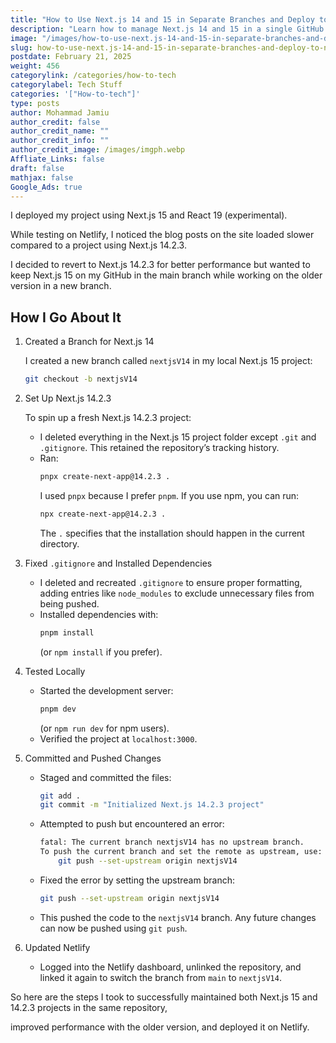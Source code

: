 ```yaml
---
title: "How to Use Next.js 14 and 15 in Separate Branches and Deploy to Netlify"
description: "Learn how to manage Next.js 14 and 15 in a single GitHub repo using branches, fix git push upstream errors, and deploy the correct branch to Netlify."
image: "/images/how-to-use-next.js-14-and-15-in-separate-branches-and-deploy-to-netlify.png"
slug: how-to-use-next.js-14-and-15-in-separate-branches-and-deploy-to-netlify
postdate: February 21, 2025
weight: 456
categorylink: /categories/how-to-tech
categorylabel: Tech Stuff
categories: '["How-to-tech"]'
type: posts
author: Mohammad Jamiu
author_credit: false
author_credit_name: ""
author_credit_info: ""
author_credit_image: /images/imgph.webp
Affliate_Links: false
draft: false
mathjax: false
Google_Ads: true
---
```


I deployed my project using Next.js 15 and React 19 (experimental).

While testing on Netlify, I noticed the blog posts on the site loaded slower compared to a project using Next.js 14.2.3.

I decided to revert to Next.js 14.2.3 for better performance but wanted to keep Next.js 15 on my GitHub in the main branch while working on the older version in a new branch.

## **How I Go About It**

1. Created a Branch for Next.js 14

   I created a new branch called `nextjsV14` in my local Next.js 15 project:

   ```bash
   git checkout -b nextjsV14
   ```

2. Set Up Next.js 14.2.3

   To spin up a fresh Next.js 14.2.3 project:

   - I deleted everything in the Next.js 15 project folder except `.git` and `.gitignore`. This retained the repository’s tracking history.
   - Ran:
     ```bash
     pnpx create-next-app@14.2.3 .
     ```
     I used `pnpx` because I prefer `pnpm`. If you use npm, you can run:
     ```bash
     npx create-next-app@14.2.3 .
     ```
     The `.` specifies that the installation should happen in the current directory.

3. Fixed `.gitignore` and Installed Dependencies

   - I deleted and recreated `.gitignore` to ensure proper formatting, adding entries like `node_modules` to exclude unnecessary files from being pushed.
   - Installed dependencies with:
     ```bash
     pnpm install
     ```
     (or `npm install` if you prefer).

4. Tested Locally

   - Started the development server:
     ```bash
     pnpm dev
     ```
     (or `npm run dev` for npm users).
   - Verified the project at `localhost:3000`.

5. Committed and Pushed Changes

   - Staged and committed the files:
     ```bash
     git add .
     git commit -m "Initialized Next.js 14.2.3 project"
     ```
   - Attempted to push but encountered an error:
     ```bash
     fatal: The current branch nextjsV14 has no upstream branch.
     To push the current branch and set the remote as upstream, use:
         git push --set-upstream origin nextjsV14
     ```
   - Fixed the error by setting the upstream branch:
     ```bash
     git push --set-upstream origin nextjsV14
     ```
   - This pushed the code to the `nextjsV14` branch. Any future changes can now be pushed using `git push`.

6. Updated Netlify
   - Logged into the Netlify dashboard, unlinked the repository, and linked it again to switch the branch from `main` to `nextjsV14`.

So here are the steps I took to successfully maintained both Next.js 15 and 14.2.3 projects in the same repository,

improved performance with the older version, and deployed it on Netlify.
